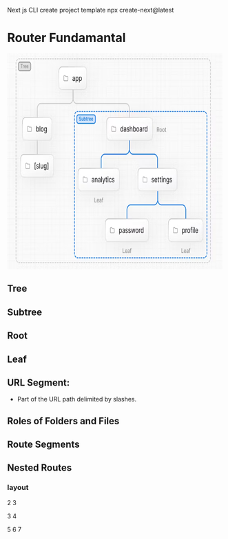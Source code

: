 Next js
 CLI create project template
 npx create-next@latest

# Router Fundamantal

<img src="router.PNG" alt="router" style="height: 500px; width:500px;"/>

## Tree
  
## Subtree
## Root
## Leaf
## URL Segment:
  * Part of the URL path delimited by slashes.
 
## Roles of Folders and Files

## Route Segments

## Nested Routes

### layout
 2
 3
 
 3
 4
 
 5
 6
 7
 